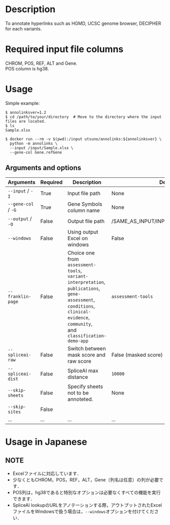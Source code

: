 # Description
To annotate hyperlinks such as HGMD, UCSC genome browser, DECIPHER for each variants.

# Required input file columns
CHROM, POS, REF, ALT and Gene.  
POS column is hg38.

# Usage

Simple example:
```Shell
$ annolinksver=1.2
$ cd /path/to/your/directory  # Move to the directory where the input files are located.
$ ls
Sample.xlsx

$ docker run --rm -v $(pwd):/input utsuno/annolinks:${annolinksver} \
  python -m annolinks \
  --input /input/Sample.xlsx \
  --gene-col Gene.refGene
```

## Arguments and options
| Arguments | Required | Description | Default |
| ---  | --- | ---- | --- |
| `--input` / `-I`   | True | Input file path   | None         |
| `--gene-col` / `-G` | True | Gene Symbols column name | None|
| `--output` / `-O`  | False | Output file path  | /SAME_AS_INPUT/INPUT_FILE_hyperlinked.xlsx|
| `--windows` | False | Using output Excel on windows | False|
| `--franklin-page` | False | Choice one from <br>`assessment-tools`,<br>`variant-interpretation`,<br>`publications`,<br>`gene-assessment`,<br>`conditions`,<br>`clinical-evidence`,<br>`community`,<br>and `classification-demo-app`| `assessment-tools` |
| `--spliceai-raw` | False | Switch between mask score and raw score | False (masked score)|
| `--spliceai-dist` | False | SpliceAI max distance | `10000` |
| `--skip-sheets` | False | Specify sheets not to be annoteted.<br>| None|
| `--skip-sites` | False |||
| ...|...|...|...|


# Usage in Japanese
## NOTE
- Excelファイルに対応しています．
- 少なくともCHROM，POS，REF，ALT，Gene（列名は任意）の列が必要です．
- POS列は，hg38であると特別なオプションは必要なくすべての機能を実行できます．
- SpliceAI lookupのURLをアノテーションする際，アウトプットされたExcelファイルをWindowsで扱う場合は，`--windows`オプションを付けてください．



